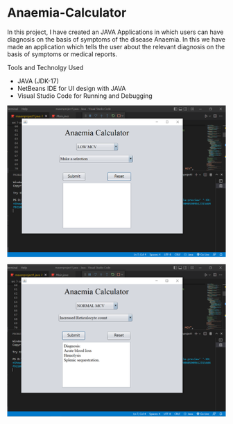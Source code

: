 # Anaemia-Calculator

In this project, I have created an JAVA Applications in which users can have diagnosis on the basis of symptoms of the disease Anaemia. In this we have made an application which tells the user about the relevant diagnosis on the basis of symptoms or medical reports.

Tools and Technolgy Used

* JAVA (JDK-17)
* NetBeans IDE for UI design with JAVA
* Visual Studio Code for Running and Debugging


![1658587140937](image/README/1658587140937.png)

![1658587188000](image/README/1658587188000.png)
